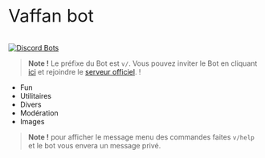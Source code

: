 <p style="font-size:35px;">Vaffan bot</p>

<a href="https://discordbots.org/bot/406066553751076864"><img alt="Discord Bots" src="https://discordbots.org/api/widget/406066553751076864.svg"></a>

<blockquote>
<p><strong>Note !</strong> Le préfixe du Bot est <code>v/</code>. Vous pouvez inviter le Bot en cliquant <a target="_blank" onclick="trackCampaignWebClick('', 'description');" rel="nofollow" href="https://discordapp.com/oauth2/authorize?client_id=406066553751076864&scope=bot&permissions=1748069448">ici</a> et rejoindre le <a target="_blank" onclick="trackCampaignWebClick('', 'description');" rel="nofollow" href="https://discord.gg/3JuDXCC">serveur officiel</a>.
!
</blockquote>

<ul>
<li>Fun</li>
<li>Utilitaires</li>
<li>Divers</li>
<li>Modération</li>
<li>Images</li>
</ul>

<blockquote>
<p><strong>Note !</strong> pour afficher le message menu des commandes faites <code>v/help</code> et le bot vous envera un message privé.</p>
</blockquote>
